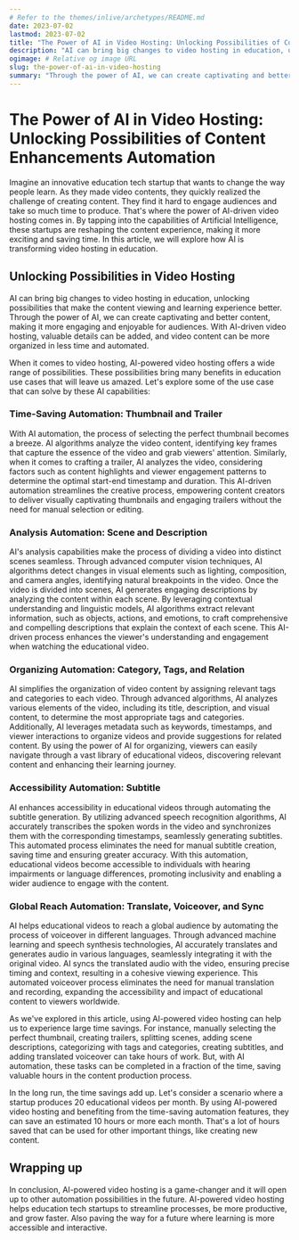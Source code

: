 ```yaml
---
# Refer to the themes/inlive/archetypes/README.md
date: 2023-07-02
lastmod: 2023-07-02
title: "The Power of AI in Video Hosting: Unlocking Possibilities of Content Enhancements Automation"
description: "AI can bring big changes to video hosting in education, unlocking possibilities that make the content viewing and learning experience better."
ogimage: # Relative og image URL
slug: the-power-of-ai-in-video-hosting
summary: "Through the power of AI, we can create captivating and better content, making it more engaging and enjoyable for audiences. With AI-driven video hosting, valuable details can be added, and video content can be more organized in less time and automated."
---
```


# The Power of AI in Video Hosting: Unlocking Possibilities of Content Enhancements Automation

Imagine an innovative education tech startup that wants to change the way people learn. As they made video contents, they quickly realized the challenge of creating content. They find it hard to engage audiences and take so much time to produce. That's where the power of AI-driven video hosting comes in. By tapping into the capabilities of Artificial Intelligence, these startups are reshaping the content experience, making it more exciting and saving time. In this article, we will explore how AI is transforming video hosting in education.

## Unlocking Possibilities in Video Hosting

AI can bring big changes to video hosting in education, unlocking possibilities that make the content viewing and learning experience better. Through the power of AI, we can create captivating and better content, making it more engaging and enjoyable for audiences. With AI-driven video hosting, valuable details can be added, and video content can be more organized in less time and automated.

When it comes to video hosting, AI-powered video hosting offers a wide range of possibilities. These possibilities bring many benefits in education use cases that will leave us amazed.  Let's explore some of the use case that can solve by these AI capabilities:

### Time-Saving Automation: Thumbnail and Trailer

With AI automation, the process of selecting the perfect thumbnail becomes a breeze. AI algorithms analyze the video content, identifying key frames that capture the essence of the video and grab viewers' attention. Similarly, when it comes to crafting a trailer, AI analyzes the video, considering factors such as content highlights and viewer engagement patterns to determine the optimal start-end timestamp and duration. This AI-driven automation streamlines the creative process, empowering content creators to deliver visually captivating thumbnails and engaging trailers without the need for manual selection or editing.

### Analysis Automation: Scene and Description

AI's analysis capabilities make the process of dividing a video into distinct scenes seamless. Through advanced computer vision techniques, AI algorithms detect changes in visual elements such as lighting, composition, and camera angles, identifying natural breakpoints in the video. Once the video is divided into scenes, AI generates engaging descriptions by analyzing the content within each scene. By leveraging contextual understanding and linguistic models, AI algorithms extract relevant information, such as objects, actions, and emotions, to craft comprehensive and compelling descriptions that explain the context of each scene. This AI-driven process enhances the viewer's understanding and engagement when watching the educational video.

### Organizing Automation: Category, Tags, and Relation

AI simplifies the organization of video content by assigning relevant tags and categories to each video. Through advanced algorithms, AI analyzes various elements of the video, including its title, description, and visual content, to determine the most appropriate tags and categories. Additionally, AI leverages metadata such as keywords, timestamps, and viewer interactions to organize videos and provide suggestions for related content. By using the power of AI for organizing, viewers can easily navigate through a vast library of educational videos, discovering relevant content and enhancing their learning journey.

### Accessibility Automation: Subtitle

AI enhances accessibility in educational videos through automating the subtitle generation. By utilizing advanced speech recognition algorithms, AI accurately transcribes the spoken words in the video and synchronizes them with the corresponding timestamps, seamlessly generating subtitles. This automated process eliminates the need for manual subtitle creation, saving time and ensuring greater accuracy. With this automation, educational videos become accessible to individuals with hearing impairments or language differences, promoting inclusivity and enabling a wider audience to engage with the content.

### Global Reach Automation: Translate, Voiceover, and Sync

AI helps educational videos to reach a global audience by automating the process of voiceover in different languages. Through advanced machine learning and speech synthesis technologies, AI accurately translates and generates audio in various languages, seamlessly integrating it with the original video. AI syncs the translated audio with the video, ensuring precise timing and context, resulting in a cohesive viewing experience. This automated voiceover process eliminates the need for manual translation and recording, expanding the accessibility and impact of educational content to viewers worldwide.

As we've explored in this article, using AI-powered video hosting can help us to experience large time savings. For instance, manually selecting the perfect thumbnail, creating trailers, splitting scenes, adding scene descriptions, categorizing with tags and categories, creating subtitles, and adding translated voiceover can take hours of work. But, with AI automation, these tasks can be completed in a fraction of the time, saving valuable hours in the content production process.

In the long run, the time savings add up. Let's consider a scenario where a startup produces 20 educational videos per month. By using AI-powered video hosting and benefiting from the time-saving automation features, they can save an estimated 10 hours or more each month. That's a lot of hours saved that can be used for other important things, like creating new content.

## Wrapping up

In conclusion, AI-powered video hosting is a game-changer and it will open up to other automation possibilities in the future. AI-powered video hosting helps education tech startups to streamline processes, be more productive, and grow faster. Also paving the way for a future where learning is more accessible and interactive.